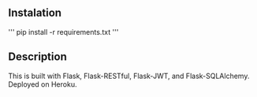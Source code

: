 ## Instalation

'''
pip install -r requirements.txt
'''

## Description

This is built with Flask, Flask-RESTful, Flask-JWT, and Flask-SQLAlchemy.
Deployed on Heroku.

